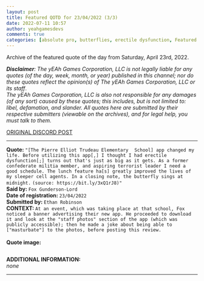 ```yaml
---
layout: post
title: Featured QOTD for 23/04/2022 (3/3)
date: 2022-07-11 10:57
author: yeahgamesdevs
comments: true
categories: [absolute pro, butterflies, erectile dysfunction, Featured quotes, fox, millitia, pierre-elliot trudeau elementary school, pro quote, QOTD, Quotes, saturday]
---
```

<!-- wp:paragraph -->
<p>Archive of the featured quote of the day from Saturday, April 23rd, 2022. </p>
<!-- /wp:paragraph -->

<!-- wp:paragraph -->
<p><em><strong>Disclaimer</strong>: The yEAh Games Corporation, LLC is not legally liable for any quotes (of the day, week, month, or year) published in this channel; nor do these quotes reflect the opinion(s) of The yEAh Games Corporation, LLC or its staff</em>.<br><em>The yEAh Games Corporation, LLC is also not responsible for any damages (of any sort) caused by these quotes; this includes, but is not limited to: libel, defamation, and slander. All quotes here are submitted by their respective submitters (viewable on the archives), and for legal help, you must talk to them.</em><br><a href="https://cdn.discordapp.com/attachments/958100064079839303/964566123628609628/unknown.png"></a></p>
<!-- /wp:paragraph -->

<!-- wp:buttons {"layout":{"type":"flex","justifyContent":"left"}} -->
<div class="wp-block-buttons"><!-- wp:button {"textColor":"vivid-cyan-blue","align":"center","style":{"border":{"radius":"18px"}},"className":"is-style-fill"} -->
<div class="wp-block-button aligncenter is-style-fill"><a class="wp-block-button__link has-vivid-cyan-blue-color has-text-color wp-element-button" href="https://discord.com/channels/887052880782176266/958100064079839303/967792182557814814" style="border-radius:18px;">ORIGINAL DISCORD POST</a></div>
<!-- /wp:button --></div>
<!-- /wp:buttons -->

<!-- wp:separator {"align":"center","className":"is-style-wide"} -->
<hr class="wp-block-separator aligncenter has-alpha-channel-opacity is-style-wide" />
<!-- /wp:separator -->

<!-- wp:paragraph -->
<p><strong>Quote: </strong><code>"[The Pierre Elliot Trudeau Elementary ⠀School] app changed my life. Before utilizing this app[,] I thought I had erectile dysfunction[;] turns out that's just as big as it gets. As a former confederate militia member, and aspiring terrorist leader I need a good schedule. The lunch feature ha[s] greatly improved the lives of my sleeper cell agents. In a closing note, the butterfly sings at midnight.</code> <code>(source: https://bit.ly/3xQ1rJ8)"</code><br><strong>Said by: </strong><code>Fox Gunderson-Lord</code><br><strong>Date of registration: </strong><code>23/04/2022</code> <br><strong>Submitted by: </strong><code>Ethan Robinson</code><br><strong>CONTEXT: </strong><code>At an event, which was taking place at that school, Fox noticed a banner advertising their new app. He proceeded to download it and look at the "staff photos" section of the app (which was publicly accessible); then he made a joke about being able to ["masturbate"] to the photos, before posting this review.</code><br><br><strong>Quote image:</strong></p>
<!-- /wp:paragraph -->

<!-- wp:image {"id":717,"sizeSlug":"large","linkDestination":"none"} -->
<figure class="wp-block-image size-large"><img src="https://yeaharchives.files.wordpress.com/2022/07/image-12.png?w=506" alt="" class="wp-image-717" /></figure>
<!-- /wp:image -->

<!-- wp:paragraph -->
<p><strong>ADDITIONAL INFORMATION:</strong><br><em>none</em></p>
<!-- /wp:paragraph -->

<!-- wp:separator {"className":"is-style-wide"} -->
<hr class="wp-block-separator has-alpha-channel-opacity is-style-wide" />
<!-- /wp:separator -->
